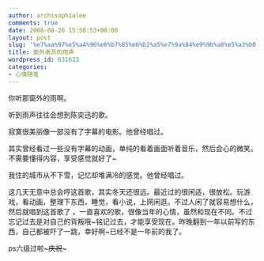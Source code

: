 ```yaml
---
author: archisophialee
comments: true
date: 2008-08-26 15:50:53+00:00
layout: post
slug: '%e7%aa%97%e5%a4%96%e6%b7%85%e6%b2%a5%e7%9a%84%e9%9b%a8%e5%a3%b0'
title: 窗外淅沥的雨声
wordpress_id: 631623
categories:
- 心情随笔
---
```


你听那窗外的雨啊。

听到雨声往往会想到陈奕迅的歌。

寂寞很美丽像一部没有了字幕的电影。他曾经唱过。

其实曾经看过一些没有字幕的动画，单纯的看着画面听着音乐，然后会心的微笑。不需要懂得内容，享受感觉就好了~

我住的城市从不下雪，记忆却堆满冷的感觉。他曾经唱过。

这几天无意中总会哼这首歌，其实冬天还很远。最近过的很闲适，很放松。玩游戏，看动画，整理下东西，睡觉，看小说，上网闲逛。不过人闲了就容易想什么，然后就唱到这首歌了 。一直喜欢的歌，很像当年的心情，虽然和现在不同。不过忘记过去是对自己的背叛哦~铭记过去，才能享受现在。昨晚翻到一年以前写的东西，自己都被吓了一跳，幸好啊~已经不是一年前的我了。



ps六级过啦~~~庆祝~~~

